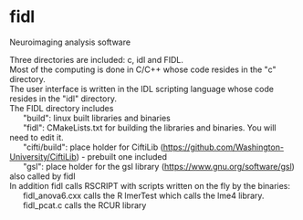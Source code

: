 # fidl
Neuroimaging analysis software

Three directories are included: c, idl and FIDL.  
Most of the computing is done in C/C++ whose code resides in the "c" directory.  
The user interface is written in the IDL scripting language whose code resides in the "idl" directory.  
The FIDL directory includes   
&nbsp;&nbsp;&nbsp;&nbsp;&nbsp;&nbsp;"build": linux built libraries and binaries  
&nbsp;&nbsp;&nbsp;&nbsp;&nbsp;&nbsp;"fidl": CMakeLists.txt for building the libraries and binaries. You will need to edit it.  
&nbsp;&nbsp;&nbsp;&nbsp;&nbsp;&nbsp;"cifti/build": place holder for CiftiLib (https://github.com/Washington-University/CiftiLib) - prebuilt one included    
&nbsp;&nbsp;&nbsp;&nbsp;&nbsp;&nbsp;"gsl": place holder for the gsl library (https://www.gnu.org/software/gsl) also called by fidl  
In addition fidl calls RSCRIPT with scripts written on the fly by the binaries:    
&nbsp;&nbsp;&nbsp;&nbsp;&nbsp;&nbsp;fidl_anova6.cxx calls the R lmerTest which calls the lme4 library.  
&nbsp;&nbsp;&nbsp;&nbsp;&nbsp;&nbsp;fidl_pcat.c calls the RCUR library  
